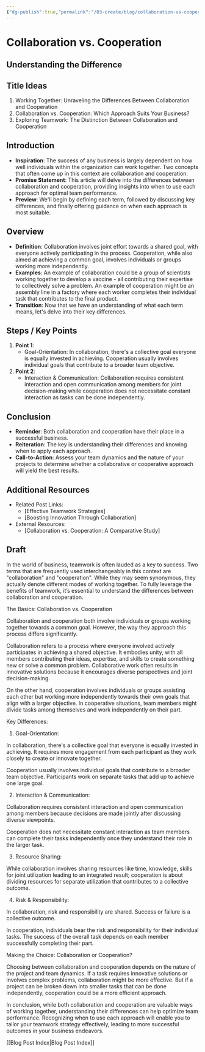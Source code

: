 ```yaml
---
{"dg-publish":true,"permalink":"/03-create/blog/collaboration-vs-cooperation/","tags":["collaboration","cooperation"]}
---
```



# Collaboration vs. Cooperation
## Understanding the Difference

## Title Ideas

1. Working Together: Unraveling the Differences Between Collaboration and Cooperation
2. Collaboration vs. Cooperation: Which Approach Suits Your Business?
3. Exploring Teamwork: The Distinction Between Collaboration and Cooperation

## Introduction

- **Inspiration**: The success of any business is largely dependent on how well individuals within the organization can work together. Two concepts that often come up in this context are collaboration and cooperation.
- **Promise Statement**: This article will delve into the differences between collaboration and cooperation, providing insights into when to use each approach for optimal team performance.
- **Preview**: We'll begin by defining each term, followed by discussing key differences, and finally offering guidance on when each approach is most suitable.

## Overview

- **Definition**: Collaboration involves joint effort towards a shared goal, with everyone actively participating in the process. Cooperation, while also aimed at achieving a common goal, involves individuals or groups working more independently.
- **Examples**: An example of collaboration could be a group of scientists working together to develop a vaccine - all contributing their expertise to collectively solve a problem. An example of cooperation might be an assembly line in a factory where each worker completes their individual task that contributes to the final product.
- **Transition**: Now that we have an understanding of what each term means, let's delve into their key differences.

## Steps / Key Points

1. **Point 1**:
    - Goal-Orientation: In collaboration, there's a collective goal everyone is equally invested in achieving. Cooperation usually involves individual goals that contribute to a broader team objective.
2. **Point 2**:
    - Interaction & Communication: Collaboration requires consistent interaction and open communication among members for joint decision-making while cooperation does not necessitate constant interaction as tasks can be done independently.

## Conclusion

- **Reminder**: Both collaboration and cooperation have their place in a successful business. 
- **Reiteration**: The key is understanding their differences and knowing when to apply each approach.
- **Call-to-Action**: Assess your team dynamics and the nature of your projects to determine whether a collaborative or cooperative approach will yield the best results.

## Additional Resources

- Related Post Links:
    - [Effective Teamwork Strategies]
    - [Boosting Innovation Through Collaboration]
- External Resources:
    - [Collaboration vs. Cooperation: A Comparative Study]

## Draft

In the world of business, teamwork is often lauded as a key to success. Two terms that are frequently used interchangeably in this context are "collaboration" and "cooperation". While they may seem synonymous, they actually denote different modes of working together. To fully leverage the benefits of teamwork, it’s essential to understand the differences between collaboration and cooperation.

The Basics: Collaboration vs. Cooperation

Collaboration and cooperation both involve individuals or groups working together towards a common goal. However, the way they approach this process differs significantly.

Collaboration refers to a process where everyone involved actively participates in achieving a shared objective. It embodies unity, with all members contributing their ideas, expertise, and skills to create something new or solve a common problem. Collaborative work often results in innovative solutions because it encourages diverse perspectives and joint decision-making.

On the other hand, cooperation involves individuals or groups assisting each other but working more independently towards their own goals that align with a larger objective. In cooperative situations, team members might divide tasks among themselves and work independently on their part.

Key Differences:

1) Goal-Orientation:

In collaboration, there's a collective goal that everyone is equally invested in achieving. It requires more engagement from each participant as they work closely to create or innovate together.

Cooperation usually involves individual goals that contribute to a broader team objective. Participants work on separate tasks that add up to achieve one large goal.

2) Interaction & Communication:

Collaboration requires consistent interaction and open communication among members because decisions are made jointly after discussing diverse viewpoints.

Cooperation does not necessitate constant interaction as team members can complete their tasks independently once they understand their role in the larger task.

3) Resource Sharing:

While collaboration involves sharing resources like time, knowledge, skills for joint utilization leading to an integrated result; cooperation is about dividing resources for separate utilization that contributes to a collective outcome.

4) Risk & Responsibility:

In collaboration, risk and responsibility are shared. Success or failure is a collective outcome.

In cooperation, individuals bear the risk and responsibility for their individual tasks. The success of the overall task depends on each member successfully completing their part.

Making the Choice: Collaboration or Cooperation?

Choosing between collaboration and cooperation depends on the nature of the project and team dynamics. If a task requires innovative solutions or involves complex problems, collaboration might be more effective. But if a project can be broken down into smaller tasks that can be done independently, cooperation could be a more efficient approach.

In conclusion, while both collaboration and cooperation are valuable ways of working together, understanding their differences can help optimize team performance. Recognizing when to use each approach will enable you to tailor your teamwork strategy effectively, leading to more successful outcomes in your business endeavors.



[[Blog Post Index\|Blog Post Index]]